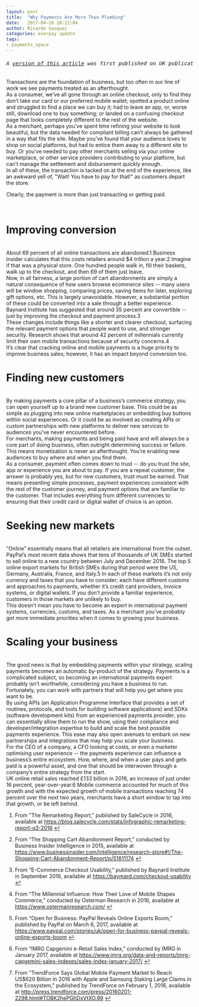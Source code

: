```yaml
---
layout: post
title:  "Why Payments Are More Than Plumbing"
date:   2017-04-26 10:22:04
author: Ricardo Vasquez
categories: everpay update
tags: 
- payments_space
---
```

<h6><pre>A <a href="http://www.itproportal.com/features/why-payments-are-more-than-plumbing/">version of this article</a> was first published on UK publication, <em>IT Pro Portal</em>, on April 10th, 2017. It is republished here with permission from <em>IT Pro Portal</em>.</pre></h6>
<!--break-->
Transactions are the foundation of business, but too often in our line of work we see payments treated as an afterthought.
<br>
As a consumer, we’ve all gone through an online checkout, only to find they don’t take our card or our preferred mobile wallet; spotted a product online and struggled to find a place we can buy it; had to leave an app, or, worse still, download one to buy something; or landed on a confusing checkout page that looks completely different to the rest of the website.
<br>
As a merchant, perhaps you’ve spent time refining your website to look beautiful, but the data needed for compliant billing can’t always be gathered in a way that fits the site. Maybe you’ve found that your audience loves to shop on social platforms, but had to entice them away to a different site to buy. Or you’ve needed to pay other merchants selling via your online marketplace, or other service providers contributing to your platform, but can’t manage the settlement and disbursement quickly enough.
<br>
In all of these, the transaction is tacked on at the end of the experience, like an awkward yell of, "Wait! You have to pay for that!" as customers depart the store.
<br>
<p>Clearly, the payment is more than just transacting or getting paid.</p>
<br>

<h1>Improving conversion</h1>
<br>
About 69 percent of all online transactions are abandoned.1 Business Insider calculates that this costs retailers around $4 trillion a year.2 Imagine if that was a physical store. One hundred people walk in, fill their baskets, walk up to the checkout, and then 69 of them just leave.
<br>
Now, in all fairness, a large portion of cart abandonments are simply a natural consequence of how users browse ecommerce sites -- many users will be window shopping, comparing prices, saving items for later, exploring gift options, etc. This is largely unavoidable. However, a substantial portion of these could be converted into a sale through a better experience. Baynard Institute has suggested that around 35 percent are convertible -- just by improving the checkout and payment process.3
<br/>
These changes include things like a shorter and clearer checkout, surfacing the relevant payment options that people want to use, and stronger security. Research shows that around 42 percent of millennials currently limit their own mobile transactions because of security concerns.4
<br/>
It’s clear that cracking online and mobile payments is a huge priority to improve business sales; however, it has an impact beyond conversion too.
<br/>

<h1>Finding new customers</h1>
<br/>
By making payments a core pillar of a business’s commerce strategy, you can open yourself up to a brand new customer base. This could be as simple as plugging into new online marketplaces or embedding buy buttons within social experiences. Or it could be as involved as creating APIs or custom partnerships with new platforms to deliver new services to audiences you’ve never encountered before.
<br/>
For merchants, making payments and being paid have and will always be a core part of doing business, often outright determining success or failure. This means monetisation is never an afterthought. You’re enabling new audiences to buy where and when you find them.
<br/>
As a consumer, payment often comes down to trust -- do you trust the site, app or experience you are about to pay. If you are a repeat customer, the answer is probably yes, but for new customers, trust must be earned. That means presenting simple processes, payment experiences consistent with the rest of the customer journey, and payment options that are familiar to the customer. That includes everything from different currencies to ensuring that their credit card or digital wallet of choice is an option.
<br/>

<h1>Seeking new markets</h1>
<br/>
“Online” essentially means that all retailers are international from the outset. PayPal’s most recent data shows that tens of thousands of UK SMEs started to sell online to a new country between July and December 2016. The top 5 online export markets for British SMEs during that period were the US, Germany, Australia, France, and Italy.5 In each of these markets it’s not only currency and taxes that you have to consider; each have different customs and approaches to payments, whether it’s credit card providers, invoice systems, or digital wallets. If you don’t provide a familiar experience, customers in those markets are unlikely to buy.
<br/>
This doesn’t mean you have to become an expert in international payment systems, currencies, customs, and taxes. As a merchant you’ve probably got more immediate priorities when it comes to growing your business.
<br/>

<h1>Scaling your business</h1>
<br/>
The good news is that by embedding payments within your strategy, scaling payments becomes an automatic by-product of the strategy. Payments is a complicated subject, so becoming an international payments expert probably isn’t worthwhile, considering you have a business to run. Fortunately, you can work with partners that will help you get where you want to be.
<br/>
By using APIs (an Application Programme Interface that provides a set of routines, protocols, and tools for building software applications) and SDKs (software development kits) from an experienced payments provider, you can essentially allow them to run the show, using their compliance and developer/integration expertise to build and scale the best possible payments experience. This ease may also open avenues to embark on new partnerships and integrations that may help you scale your business.
<br/>
For the CEO of a company, a CFO looking at costs, or even a marketer optimising user experience -- the payments experience can influence a business’s entire ecosystem. How, where, and when a user pays and gets paid is a powerful asset, and one that should be interwoven through a company’s entire strategy from the start.
<br/>
UK online retail sales reached £133 billion in 2016, an increase of just under 16 percent, year-over-year.6 Mobile commerce accounted for much of this growth and with the expected growth of mobile transactions reaching 74 percent over the next two years, merchants have a short window to tap into that growth, or be left behind.
<br/>
<div class="footnotes">
<ol>
<li class="footnote" id="fn:1"><p>From "The Remarketing Report,” published by SaleCycle in 2016, available at <a href="https://blog.salecycle.com/stats/infographic-remarketing-report-q3-2016">https://blog.salecycle.com/stats/infographic-remarketing-report-q3-2016</a> <a href="#fnref:1" title="return to article">↩</a></p></li>
<li class="footnote" id="fn:2"><p>From “The Shopping Cart Abandonment Report,” conducted by Business Insider Intelligence in 2015, available at <a href="https://www.businessinsider.com/intelligence/research-store#!/The-Shopping-Cart-Abandonment-Report/p/51811174">https://www.businessinsider.com/intelligence/research-store#!/The-Shopping-Cart-Abandonment-Report/p/51811174</a> <a href="#fnref:2" title="return to article">↩</a></p></li>
<li class="footnote" id="fn:3"><p>From “E-Commerce Checkout Usability,” published by Baynard Institute in September 2016, available at <a href="https://baymard.com/checkout-usability">https://baymard.com/checkout-usability</a> <a href="#fnref:3" title="return to article">↩</a></p></li>
<li class="footnote" id="fn:4"><p>From "The Millennial Influence: How Their Love of Mobile Shapes Commerce,” conducted by Osterman Research in 2016, available at <a href="https://www.ostermanresearch.com/">https://www.ostermanresearch.com/</a> <a href="#fnref:4" title="return to article">↩</a></p></li>
<li class="footnote" id="fn:5"><p>From “Open for Business: PayPal Reveals Online Exports Boom,” published by PayPal on March 6, 2017, available at <a href="https://www.paypal.com/stories/uk/open-for-business-paypal-reveals-online-exports-boom">https://www.paypal.com/stories/uk/open-for-business-paypal-reveals-online-exports-boom</a> <a href="#fnref:5" title="return to article">↩</a></p></li>
<li class="footnote" id="fn:6"><p>From “IMRG Capgemini e-Retail Sales Index,” conducted by IMRG in January 2017, available at <a href="https://www.imrg.org/data-and-reports/imrg-capgemini-sales-indexes/sales-index-january-2017/">https://www.imrg.org/data-and-reports/imrg-capgemini-sales-indexes/sales-index-january-2017/</a>  <a href="#fnref:6" title="return to article">↩</a></p></li>
<li class="footnote" id="fn:7"><p>From "TrendForce Says Global Mobile Payment Market to Reach US$620 Billion in 2016 with Apple and Samsung Staking Large Claims in the Ecosystem," published by TrendForce on February 1, 2016, available at <a href="http://press.trendforce.com/press/20160201-2298.html#TOBK2hePGhDxVtXO.99">http://press.trendforce.com/press/20160201-2298.html#TOBK2hePGhDxVtXO.99</a> 
<a href="#fnref:7" title="return to article">↩</a>
</p>
</li>
</ol>
</div>

